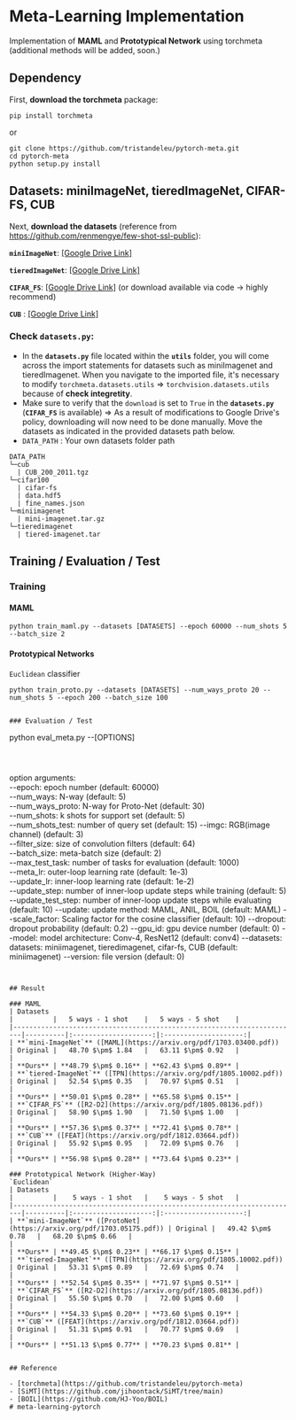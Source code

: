 # Meta-Learning Implementation

Implementation of **MAML** and **Prototypical Network** using torchmeta (additional methods will be added, soon.)


## Dependency

First, **download the torchmeta** package:

```
pip install torchmeta
```
or
```
git clone https://github.com/tristandeleu/pytorch-meta.git
cd pytorch-meta
python setup.py install
```



## Datasets: miniImageNet, tieredImageNet, CIFAR-FS, CUB

Next, **download the datasets** (reference from https://github.com/renmengye/few-shot-ssl-public):

**`miniImageNet`**: [[Google Drive Link]](https://drive.google.com/file/d/1ihY4yuw0PNq1q7PzvF-oYovSuQ_Rco9t/view "As a result of modifications to Google Drive's policy, downloading will now need to be done manually.") 

**`tieredImageNet`**: [[Google Drive Link]](https://drive.google.com/file/d/1-0ptcP7Rbnrhex-mEUxTmImz1jRnXe6L/view "As a result of modifications to Google Drive's policy, downloading will now need to be done manually.")

**`CIFAR_FS`**: [[Google Drive Link]](https://drive.google.com/file/d/1--SLwRqQzIRu_RcK91L4UjrGR7y267FN/view "As a result of modifications to Google Drive's policy, downloading will now need to be done manually.") (or download available via code $\rightarrow$ highly recommend)

**`CUB`** :  [[Google Drive Link]](https://drive.google.com/file/d/1DzHXVq1A1OPvwR5XezvouC2U6vrFNW4N/view "As a result of modifications to Google Drive's policy, downloading will now need to be done manually.")

### Check `datasets.py`:

- In the **`datasets.py`** file located within the **`utils`** folder, you will come across the import statements for datasets such as miniImagenet and tieredImagenet. When you navigate to the imported file, it's necessary to modify `torchmeta.datasets.utils` $\Rightarrow$ `torchvision.datasets.utils` because of **check integretity**.
- Make sure to verify that the `download`  is set to `True`  in the **`datasets.py`** (**`CIFAR_FS`** is available)
  $\Rightarrow$ As a result of modifications to Google Drive's policy, downloading will now need to be done manually. Move the datasets as indicated in the provided datasets path below.
- `DATA_PATH`  : Your own datasets folder path 

```
DATA_PATH
└─cub
  | CUB_200_2011.tgz
└─cifar100
  | cifar-fs
  | data.hdf5
  | fine_names.json
└─miniimagenet
  | mini-imagenet.tar.gz
└─tieredimagenet
  | tiered-imagenet.tar
```



## Training / Evaluation / Test

### Training

#### MAML

```
python train_maml.py --datasets [DATASETS] --epoch 60000 --num_shots 5 --batch_size 2 
```
#### Prototypical Networks

`Euclidean` classifier
```
python train_proto.py --datasets [DATASETS] --num_ways_proto 20 --num_shots 5 --epoch 200 --batch_size 100 


### Evaluation / Test

```
python eval_meta.py --[OPTIONS]
```



```
option arguments:  
--epoch:              epoch number (default: 60000)  
--num_ways:           N-way (default: 5)  
--num_ways_proto:     N-way for Proto-Net (default: 30)  
--num_shots:          k shots for support set (default: 5)  
--num_shots_test:     number of query set (default: 15) 
--imgc:               RGB(image channel) (default: 3)  
--filter_size:        size of convolution filters (default: 64)  
--batch_size:         meta-batch size (default: 2)  
--max_test_task:      number of tasks for evaluation (default: 1000)  
--meta_lr:            outer-loop learning rate (default: 1e-3)  
--update_lr:          inner-loop learning rate (default: 1e-2)  
--update_step:        number of inner-loop update steps while training (default: 5)  
--update_test_step:   number of inner-loop update steps while evaluating (default: 10) 
--update:             update method: MAML, ANIL, BOIL (default: MAML)
--scale_factor:       Scaling factor for the cosine classifier (default: 10)
--dropout:            dropout probability (default: 0.2)
--gpu_id:             gpu device number (default: 0)
--model:              model architecture: Conv-4, ResNet12 (default: conv4)
--datasets:           datasets: miniimagenet, tieredimagenet, cifar-fs, CUB (default: miniimagenet)
--version:            file version (default: 0)  
```


## Result

### MAML
| Datasets                                                               |          |   5 ways - 1 shot    |   5 ways - 5 shot    |
|------------------------------------------------------------------------|----------|:--------------------:|:--------------------:|
| **`mini-ImageNet`** ([MAML](https://arxiv.org/pdf/1703.03400.pdf))     | Original |   48.70 $\pm$ 1.84   |   63.11 $\pm$ 0.92   |
|                                                                        | **Ours** | **48.79 $\pm$ 0.16** | **62.43 $\pm$ 0.89** |
| **`tiered-ImageNet`** ([TPN](https://arxiv.org/pdf/1805.10002.pdf))    | Original |   52.54 $\pm$ 0.35   |   70.97 $\pm$ 0.51   |
|                                                                        | **Ours** | **50.01 $\pm$ 0.28** | **65.58 $\pm$ 0.15** |
| **`CIFAR_FS`** ([R2-D2](https://arxiv.org/pdf/1805.08136.pdf))         | Original |   58.90 $\pm$ 1.90   |   71.50 $\pm$ 1.00   |
|                                                                        | **Ours** | **57.36 $\pm$ 0.37** | **72.41 $\pm$ 0.78** |
| **`CUB`** ([FEAT](https://arxiv.org/pdf/1812.03664.pdf))               | Original |   55.92 $\pm$ 0.95   |   72.09 $\pm$ 0.76   |
|                                                                        | **Ours** | **56.98 $\pm$ 0.28** | **73.64 $\pm$ 0.23** |

### Prototypical Network (Higher-Way)
`Euclidean`
| Datasets                                                               |          |    5 ways - 1 shot   |    5 ways - 5 shot   |
|------------------------------------------------------------------------|----------|:--------------------:|:--------------------:|
| **`mini-ImageNet`** ([ProtoNet](https://arxiv.org/pdf/1703.05175.pdf)) | Original |   49.42 $\pm$ 0.78   |   68.20 $\pm$ 0.66   |
|                                                                        | **Ours** | **49.45 $\pm$ 0.23** | **66.17 $\pm$ 0.15** |
| **`tiered-ImageNet`** ([TPN](https://arxiv.org/pdf/1805.10002.pdf))    | Original |   53.31 $\pm$ 0.89   |   72.69 $\pm$ 0.74   |
|                                                                        | **Ours** | **52.54 $\pm$ 0.35** | **71.97 $\pm$ 0.51** |
| **`CIFAR_FS`** ([R2-D2](https://arxiv.org/pdf/1805.08136.pdf))         | Original |   55.50 $\pm$ 0.70   |   72.00 $\pm$ 0.60   |
|                                                                        | **Ours** | **54.33 $\pm$ 0.20** | **73.60 $\pm$ 0.19** |
| **`CUB`** ([FEAT](https://arxiv.org/pdf/1812.03664.pdf))               | Original |   51.31 $\pm$ 0.91   |   70.77 $\pm$ 0.69   |
|                                                                        | **Ours** | **51.13 $\pm$ 0.77** | **70.23 $\pm$ 0.81** |


## Reference

- [torchmeta](https://github.com/tristandeleu/pytorch-meta)
- [SiMT](https://github.com/jihoontack/SiMT/tree/main) 
- [BOIL](https://github.com/HJ-Yoo/BOIL)
# meta-learning-pytorch
